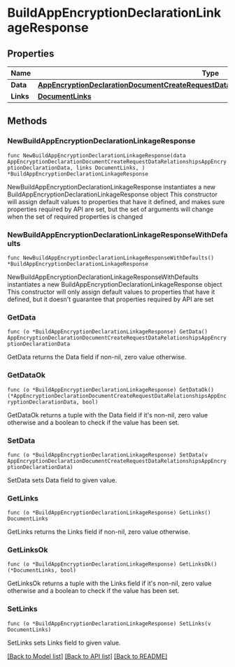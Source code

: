 # BuildAppEncryptionDeclarationLinkageResponse

## Properties

Name | Type | Description | Notes
------------ | ------------- | ------------- | -------------
**Data** | [**AppEncryptionDeclarationDocumentCreateRequestDataRelationshipsAppEncryptionDeclarationData**](AppEncryptionDeclarationDocumentCreateRequestDataRelationshipsAppEncryptionDeclarationData.md) |  | 
**Links** | [**DocumentLinks**](DocumentLinks.md) |  | 

## Methods

### NewBuildAppEncryptionDeclarationLinkageResponse

`func NewBuildAppEncryptionDeclarationLinkageResponse(data AppEncryptionDeclarationDocumentCreateRequestDataRelationshipsAppEncryptionDeclarationData, links DocumentLinks, ) *BuildAppEncryptionDeclarationLinkageResponse`

NewBuildAppEncryptionDeclarationLinkageResponse instantiates a new BuildAppEncryptionDeclarationLinkageResponse object
This constructor will assign default values to properties that have it defined,
and makes sure properties required by API are set, but the set of arguments
will change when the set of required properties is changed

### NewBuildAppEncryptionDeclarationLinkageResponseWithDefaults

`func NewBuildAppEncryptionDeclarationLinkageResponseWithDefaults() *BuildAppEncryptionDeclarationLinkageResponse`

NewBuildAppEncryptionDeclarationLinkageResponseWithDefaults instantiates a new BuildAppEncryptionDeclarationLinkageResponse object
This constructor will only assign default values to properties that have it defined,
but it doesn't guarantee that properties required by API are set

### GetData

`func (o *BuildAppEncryptionDeclarationLinkageResponse) GetData() AppEncryptionDeclarationDocumentCreateRequestDataRelationshipsAppEncryptionDeclarationData`

GetData returns the Data field if non-nil, zero value otherwise.

### GetDataOk

`func (o *BuildAppEncryptionDeclarationLinkageResponse) GetDataOk() (*AppEncryptionDeclarationDocumentCreateRequestDataRelationshipsAppEncryptionDeclarationData, bool)`

GetDataOk returns a tuple with the Data field if it's non-nil, zero value otherwise
and a boolean to check if the value has been set.

### SetData

`func (o *BuildAppEncryptionDeclarationLinkageResponse) SetData(v AppEncryptionDeclarationDocumentCreateRequestDataRelationshipsAppEncryptionDeclarationData)`

SetData sets Data field to given value.


### GetLinks

`func (o *BuildAppEncryptionDeclarationLinkageResponse) GetLinks() DocumentLinks`

GetLinks returns the Links field if non-nil, zero value otherwise.

### GetLinksOk

`func (o *BuildAppEncryptionDeclarationLinkageResponse) GetLinksOk() (*DocumentLinks, bool)`

GetLinksOk returns a tuple with the Links field if it's non-nil, zero value otherwise
and a boolean to check if the value has been set.

### SetLinks

`func (o *BuildAppEncryptionDeclarationLinkageResponse) SetLinks(v DocumentLinks)`

SetLinks sets Links field to given value.



[[Back to Model list]](../README.md#documentation-for-models) [[Back to API list]](../README.md#documentation-for-api-endpoints) [[Back to README]](../README.md)


